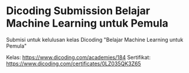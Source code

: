 # Dicoding Submission Belajar Machine Learning untuk Pemula
Submisi untuk kelulusan kelas Dicoding "Belajar Machine Learning untuk Pemula"

Kelas: https://www.dicoding.com/academies/184
Sertifikat: https://www.dicoding.com/certificates/0LZ035QK3Z65
